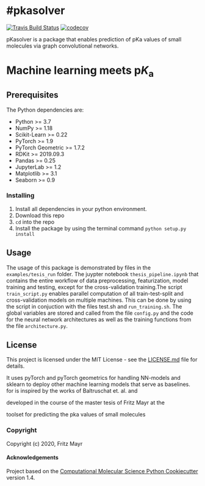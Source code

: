 #pkasolver
==============================
[//]: # (Badges)
[![Travis Build Status](https://travis-ci.com/REPLACE_WITH_OWNER_ACCOUNT/pkasolver.svg?branch=master)](https://travis-ci.com/REPLACE_WITH_OWNER_ACCOUNT/pkasolver)
[![codecov](https://codecov.io/gh/REPLACE_WITH_OWNER_ACCOUNT/pkasolver/branch/master/graph/badge.svg)](https://codecov.io/gh/REPLACE_WITH_OWNER_ACCOUNT/pkasolver/branch/master)

pKasolver is a package that enables prediction of pKa values of small molecules via graph convolutional networks. 


##

# Machine learning meets p*K*<sub>a</sub>

## Prerequisites

The Python dependencies are:
* Python >= 3.7
* NumPy >= 1.18
* Scikit-Learn >= 0.22
* PyTorch >= 1.9
* PyTorch Geometric >= 1.7.2 
* RDKit >= 2019.09.3
* Pandas >= 0.25
* JupyterLab >= 1.2
* Matplotlib >= 3.1
* Seaborn >= 0.9

### Installing

1) Install all dependencies in your python environment. 
2) Download this repo
3) `cd` into the repo
3) Install the package by using the terminal command `python setup.py install`

## Usage

The usage of this package is demonstrated by files in the `examples/tesis_run` folder. The juypter notebook `thesis_pipeline.ipynb` that contains the entire workflow of data preprocessing, featurization, model training and testing, except for the cross-validation training.The script `train_script.py` enables parallel computation of all train-test-split and cross-validation models on multiple machines. This can be done by using the script in conjuction with the files test.sh and `run_training.sh`. The global variables are stored and called from the file `config.py` and the code for the neural network architectures as well as the training functions from the file `architecture.py`. 

## License

This project is licensed under the MIT License - see the [LICENSE.md](LICENSE.md) file for details.

It uses pyTorch and pyTorch geometrics for handling NN-models and sklearn to deploy other machine learning models that serve as baselines.  for  is inspired by the works of Baltruschat et. al. and 

developed in the course of the master tesis of Fritz Mayr at the 

toolset for predicting the pka values of small molecules

### Copyright

Copyright (c) 2020, Fritz Mayr


#### Acknowledgements
 
Project based on the 
[Computational Molecular Science Python Cookiecutter](https://github.com/molssi/cookiecutter-cms) version 1.4.
